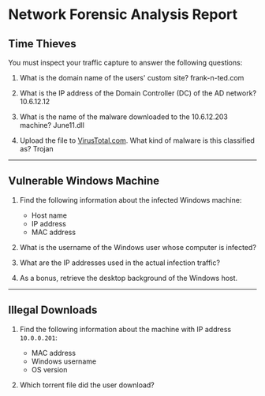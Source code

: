 # Network Forensic Analysis Report

## Time Thieves 
You must inspect your traffic capture to answer the following questions:

1. What is the domain name of the users' custom site?
     frank-n-ted.com

2. What is the IP address of the Domain Controller (DC) of the AD network? 
   10.6.12.12

3. What is the name of the malware downloaded to the 10.6.12.203 machine?
   June11.dll

5. Upload the file to [VirusTotal.com](https://www.virustotal.com/gui/). 
   What kind of malware is this classified as?
   Trojan
---

## Vulnerable Windows Machine

1. Find the following information about the infected Windows machine:
    - Host name
    - IP address
    - MAC address
    
2. What is the username of the Windows user whose computer is infected?
3. What are the IP addresses used in the actual infection traffic?
4. As a bonus, retrieve the desktop background of the Windows host.

---

## Illegal Downloads

1. Find the following information about the machine with IP address `10.0.0.201`:
    - MAC address
    - Windows username
    - OS version

2. Which torrent file did the user download?

